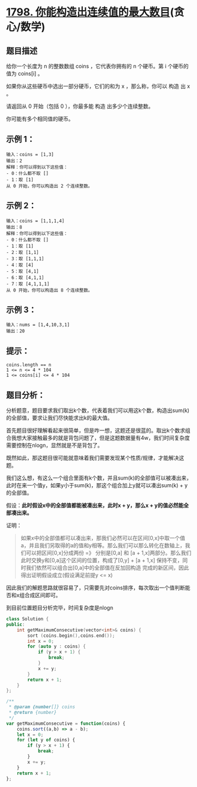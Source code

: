 # [1798. 你能构造出连续值的最大数目](https://leetcode.cn/problems/maximum-number-of-consecutive-values-you-can-make/)(贪心/数学)

## 题目描述
给你一个长度为 n 的整数数组 coins ，它代表你拥有的 n 个硬币。第 i 个硬币的值为 coins[i] 。

如果你从这些硬币中选出一部分硬币，它们的和为 x ，那么称，你可以 构造 出 x 。

请返回从 0 开始（包括 0 ），你最多能 构造 出多少个连续整数。

你可能有多个相同值的硬币。


## 示例 1：
```
输入：coins = [1,3]
输出：2
解释：你可以得到以下这些值：
- 0：什么都不取 []
- 1：取 [1]
从 0 开始，你可以构造出 2 个连续整数。
```

## 示例 2：
```
输入：coins = [1,1,1,4]
输出：8
解释：你可以得到以下这些值：
- 0：什么都不取 []
- 1：取 [1]
- 2：取 [1,1]
- 3：取 [1,1,1]
- 4：取 [4]
- 5：取 [4,1]
- 6：取 [4,1,1]
- 7：取 [4,1,1,1]
从 0 开始，你可以构造出 8 个连续整数。
```

## 示例 3：
```
输入：nums = [1,4,10,3,1]
输出：20
```

## 提示：
```
coins.length == n
1 <= n <= 4 * 104
1 <= coins[i] <= 4 * 104
```

## 题目分析：
分析题意，题目要求我们取出k个数，代表着我们可以用这k个数，构造出sum(k)的全部值，要求让我们尽快能求出k的最大值。

首先题目很好理解看起来很简单，但是咋一想，这题还是很蓝的。取出k个数求组合我想大家接触最多的就是背包问题了，但是这题数据量有4w，我们时间复杂度需要控制在nlogn，显然就是不是背包了。

既然如此，那这题目很可能就意味着我们需要发现某个性质/规律，才能解决这题。

我们这么想，有这么一个组合里面有k个数，并且sum(k)的全部值可以被凑出来，此时在来一个值y，如果y小于sum(k)，那这个组合加上y就可以凑出sum(k) + y的全部值。

假设：**此时假设x中的全部值都能被凑出来，此时x + y，那么x + y的值必然能全部凑出来。**

证明：
> 如果x中的全部值都可以凑出来，那我们必然可以在区间[0,x]中取一个值a，并且我们另取得的a的值和y相等。那么我们可以那么转化在数轴上，我们可以把区间[0,x]分成两份 =》
> 分别是[0,a] 和 [a + 1,x]两部分。那么我们此时交换y和[0,a]这个区间的位置，构成了[0,y] + [a + 1,x] 保持不变，同时我们依然可以组合出[0,a]中的全部值在反加回构造
> 完成的新区间，因此得出证明假设成立(假设满足前提y <= x)

因此我们的解题思路就很容易了，只需要先对coins排序，每次取出一个值判断能否和x组合成区间即可。

到目前位置题目分析完毕，时间复杂度是nlogn

```cpp
class Solution {
public:
    int getMaximumConsecutive(vector<int>& coins) {
        sort (coins.begin(),coins.end());
        int x = 0;
        for (auto y : coins) {
            if (y > x + 1) {
                break;
            }
            x += y;
        }
        return x + 1;
    }
};
```

```Javascript
/**
 * @param {number[]} coins
 * @return {number}
 */
var getMaximumConsecutive = function(coins) {
    coins.sort((a,b) => a - b);
    let x = 0;
    for (let y of coins) {
        if (y > x + 1) {
            break;
        }
        x += y;
    }
    return x + 1;
};
```




